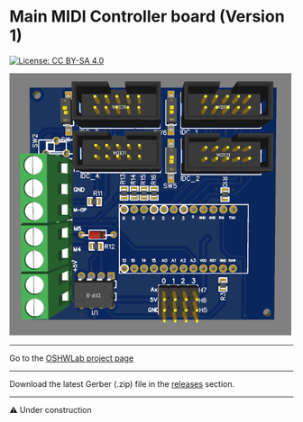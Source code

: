 # Main MIDI Controller board (Version 1)

[![License: CC BY-SA 4.0](https://img.shields.io/badge/License-CC%20BY--SA%204.0-lightgrey.svg)](https://creativecommons.org/licenses/by-sa/4.0/)

![alt text](https://github.com/Openpipes-org/Main_MIDI_Controller_PCB/blob/main/images/midi_controller_v1.png)

<hr>
Go to the <a href="https://oshwlab.com/bonninr/openpipes_main_controller">OSHWLab project page</a>

<hr>
Download the latest Gerber (.zip) file in the <a href="https://github.com/Openpipes-org/Main_MIDI_Controller_PCB/releases/latest">releases</a> section.
<hr>

⚠️ Under construction
